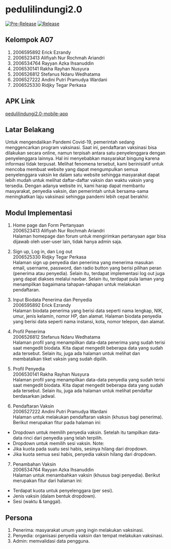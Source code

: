 # pedulilindungi2.0

[![Pre-Release](https://github.com/PBP-A07/pedulilindungi2-mobile-app/actions/workflows/pre-release.yml/badge.svg)](https://github.com/PBP-A07/pedulilindungi2-mobile-app/actions/workflows/pre-release.yml)
[![Release](https://github.com/PBP-A07/pedulilindungi2-mobile-app/actions/workflows/release.yml/badge.svg)](https://github.com/PBP-A07/pedulilindungi2-mobile-app/actions/workflows/release.yml)

## Kelompok A07

1. 2006595892 Erick Ezrandy
2. 2006523413 Alifiyah Nur Rochmah Ariandri
3. 2006534764 Rayyan Azka Ihsanuddin
4. 2006530141 Rakha Rayhan Nusyura
5. 2006526812 Stefanus Ndaru Wedhatama
6. 2006527222 Andini Putri Pramudya Wardani
7. 2006525330 Ridjky Tegar Perkasa

## APK Link

[pedulilindungi2.0-mobile-app](https://github.com/PBP-A07/pedulilindungi2-mobile-app/releases)

## Latar Belakang

Untuk mengendalikan Pandemi Covid-19, pemerintah sedang menggencarkan program vaksinasi. Saat ini, pendaftaran vaksinasi bisa dilakukan secara online, namun terpisah antara satu penyelenggara dengan penyelenggara lainnya. Hal ini menyebabkan masyarakat bingung karena informasi tidak terpusat. Melihat fenomena tersebut, kami berinisiatif untuk mencoba membuat website yang dapat mengumpulkan semua penyelenggara vaksin ke dalam satu website sehingga masyarakat dapat lebih mudah untuk melihat daftar-daftar vaksin dan waktu vaksin yang tersedia. Dengan adanya website ini, kami harap dapat membantu masyarakat, penyedia vaksin, dan pemerintah untuk bersama-sama meningkatkan laju vaksinasi sehingga pandemi lebih cepat berakhir.

## Modul Implementasi

1. Home page dan Form Pertanyaan<br>
   2006523413 Alifiyah Nur Rochmah Ariandri<br>
   Halaman homepage dan forum untuk mengirimkan pertanyaan agar bisa dijawab oleh user-user lain, tidak hanya admin saja.

2. Sign up, Log in, dan Log out<br>
   2006525330 Ridjky Tegar Perkasa<br>
   Halaman sign up penyedia dan penerima yang menerima masukan email, username, password, dan radio button yang berisi pilihan peran (penerima atau penyedia). Selain itu, terdapat implementasi log out juga yang dapat diakses melalui navbar. Selain itu, terdapat pula laman yang menampilkan bagaimana tahapan-tahapan untuk melakukan pendaftaran.

3. Input Biodata Penerima dan Penyedia<br>
   2006595892 Erick Ezrandy<br>
   Halaman biodata penerima yang berisi data seperti nama lengkap, NIK, umur, jenis kelamin, nomor HP, dan alamat. Halaman biodata penyedia yang berisi data seperti nama instansi, kota, nomor telepon, dan alamat.

4. Profil Penerima<br>
   2006526812 Stefanus Ndaru Wedhatama<br>
   Halaman profil yang menampilkan data-data penerima yang sudah terisi saat mengedit biodata. Kita dapat mengedit beberapa data yang sudah ada tersebut. Selain itu, juga ada halaman untuk melihat dan membatalkan tiket vaksin yang sudah dipilih.

5. Profil Penyedia<br>
   2006530141 Rakha Rayhan Nusyura<br>
   Halaman profil yang menampilkan data-data penyedia yang sudah terisi saat mengedit biodata. Kita dapat mengedit beberapa data yang sudah ada tersebut. Selain itu, juga ada halaman untuk melihat pendaftar berdasarkan jadwal.

6. Pendaftaran Vaksin<br>
   2006527222 Andini Putri Pramudya Wardani<br>
   Halaman untuk melakukan pendaftaran vaksin (khusus bagi penerima). Berikut merupakan fitur pada halaman ini:<br>

- Dropdown untuk memilih penyedia vaksin. Setelah itu tampilkan data-data rinci dari penyedia yang telah terpilih.
- Dropdown untuk memilih sesi vaksin.
  Note: <br>
- Jika kuota pada suatu sesi habis, sesinya hilang dari dropdown.
- Jika kuota semua sesi habis, penyedia vaksin hilang dari dropdown.

7. Penambahan Vaksin<br>
   2006534764 Rayyan Azka Ihsanuddin<br>
   Halaman untuk menambahkan vaksin (khusus bagi penyedia). Berikut merupakan fitur dari halaman ini:<br>

- Terdapat kuota untuk penyelenggara (per sesi).
- Jenis vaksin (dalam bentuk dropdown).
- Sesi (waktu & tanggal).

## Persona

1. Penerima: masyarakat umum yang ingin melakukan vaksinasi.
2. Penyedia: organisasi penyedia vaksin dan tempat melakukan vaksinasi.
3. Admin: memvalidasi data pengguna.
